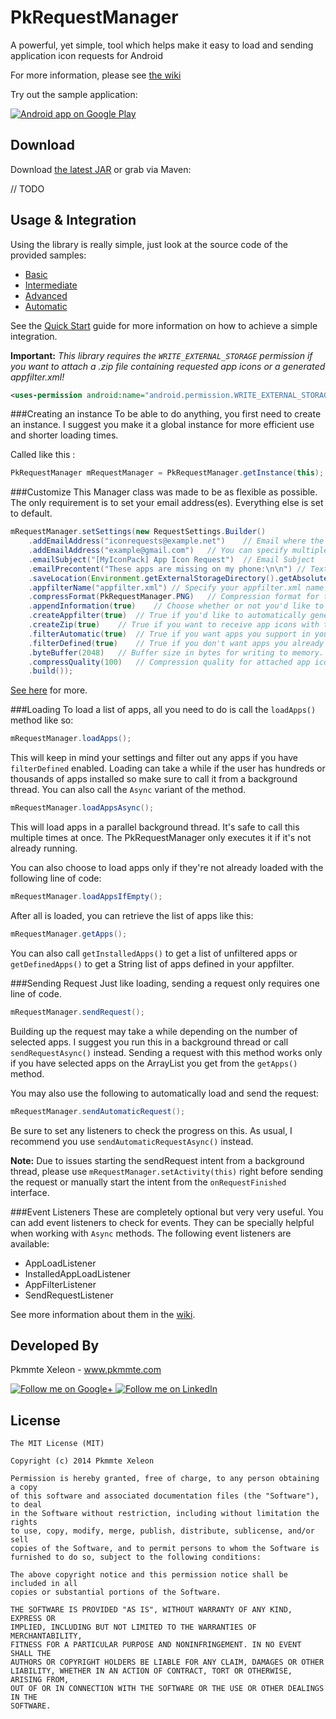 PkRequestManager
================

A powerful, yet simple, tool which helps make it easy to load and sending application icon requests for Android

For more information, please see [the wiki][1]

Try out the sample application:

<a href="https://play.google.com/store/apps/details?id=com.pk">
  <img alt="Android app on Google Play"
       src="https://developer.android.com/images/brand/en_app_rgb_wo_45.png" />
</a>

Download
--------

Download [the latest JAR][2] or grab via Maven:

// TODO


Usage & Integration
--------
Using the library is really simple, just look at the source code of the provided samples:
* [Basic][4]
* [Intermediate][5]
* [Advanced][6]
* [Automatic][7]

See the [Quick Start][3] guide for more information on how to achieve a simple integration.


**Important:** *This library requires the `WRITE_EXTERNAL_STORAGE` permission if you want to attach a .zip file containing requested app icons or a generated appfilter.xml!*
```xml
<uses-permission android:name="android.permission.WRITE_EXTERNAL_STORAGE" />
```

###Creating an instance
To be able to do anything, you first need to create an instance. 
I suggest you make it a global instance for more efficient use and shorter loading times.

Called like this :
```java
PkRequestManager mRequestManager = PkRequestManager.getInstance(this);
```

###Customize
This Manager class was made to be as flexible as possible. The only requirement is to set your email address(es). Everything else is set to default.
```java
mRequestManager.setSettings(new RequestSettings.Builder()
	.addEmailAddress("iconrequests@example.net")	// Email where the request will be sent to
	.addEmailAddress("example@gmail.com")	// You can specify multiple emails to send it to
	.emailSubject("[MyIconPack] App Icon Request")	// Email Subject
	.emailPrecontent("These apps are missing on my phone:\n\n")	// Text before the main app information
	.saveLocation(Environment.getExternalStorageDirectory().getAbsolutePath() + "/mytheme/.icon_request")	// Location to where the .zips and temporary files will be saved
	.appfilterName("appfilter.xml")	// Specify your appfilter.xml name if it's different from the standard. This will be used to filter out apps from the list.
	.compressFormat(PkRequestManager.PNG)	// Compression format for the attached app icons
	.appendInformation(true)	// Choose whether or not you'd like to receive information about the user's device such as OS version, manufacturer, model number, build, etc.
	.createAppfilter(true)	// True if you'd like to automatically generate an appfilter.xml for the requested apps
	.createZip(true)	// True if you want to receive app icons with the email
	.filterAutomatic(true)	// True if you want apps you support in your appfilter.xml to be filtered out from automatic requests
	.filterDefined(true)	// True if you don't want apps you already defined in your appfilter.xml to show up in the app list
	.byteBuffer(2048)	// Buffer size in bytes for writing to memory.
	.compressQuality(100)	// Compression quality for attached app icons
	.build());
```

[See here][8] for more.


###Loading
To load a list of apps, all you need to do is call the `loadApps()` method like so:
```java
mRequestManager.loadApps();
```
This will keep in mind your settings and filter out any apps if you have `filterDefined` enabled.
Loading can take a while if the user has hundreds or thousands of apps installed so make sure to call it from a background thread. You can also call the `Async` variant of the method.
```java
mRequestManager.loadAppsAsync();
```
This will load apps in a parallel background thread. It's safe to call this multiple times at once. The PkRequestManager only executes it if it's not already running.

You can also choose to load apps only if they're not already loaded with the following line of code:
```java
mRequestManager.loadAppsIfEmpty();
```


After all is loaded, you can retrieve the list of apps like this:
```java
mRequestManager.getApps();
```
You can also call `getInstalledApps()` to get a list of unfiltered apps or `getDefinedApps()` to get a String list of apps defined in your appfilter.



###Sending Request
Just like loading, sending a request only requires one line of code.
```java
mRequestManager.sendRequest();
```
Building up the request may take a while depending on the number of selected apps. I suggest you run this in a background thread or call `sendRequestAsync()` instead.
Sending a request with this method works only if you have selected apps on the ArrayList you get from the `getApps()` method.

You may also use the following to automatically load and send the request:
```java
mRequestManager.sendAutomaticRequest();
```
Be sure to set any listeners to check the progress on this. As usual, I recommend you use `sendAutomaticRequestAsync()` instead.

**Note:** Due to issues starting the sendRequest intent from a background thread, please use `mRequestManager.setActivity(this)` right before sending the request or manually start the intent from the `onRequestFinished` interface.


###Event Listeners
These are completely optional but very very useful. You can add event listeners to check for events.  They can be specially helpful when working with `Async` methods.
The following event listeners are available:
* AppLoadListener
* InstalledAppLoadListener
* AppFilterListener
* SendRequestListener

See more information about them in the [wiki][9].

Developed By
--------

Pkmmte Xeleon - www.pkmmte.com

<a href="https://plus.google.com/102226057091361048952">
  <img alt="Follow me on Google+"
       src="http://data.pkmmte.com/temp/social_google_plus_logo.png" />
</a>
<a href="https://www.linkedin.com/pub/pkmmte-xeleon/7a/409/b4b/">
  <img alt="Follow me on LinkedIn"
       src="http://data.pkmmte.com/temp/social_linkedin_logo.png" />
</a>

License
--------

    The MIT License (MIT)
    
    Copyright (c) 2014 Pkmmte Xeleon
    
    Permission is hereby granted, free of charge, to any person obtaining a copy
    of this software and associated documentation files (the "Software"), to deal
    in the Software without restriction, including without limitation the rights
    to use, copy, modify, merge, publish, distribute, sublicense, and/or sell
    copies of the Software, and to permit persons to whom the Software is
    furnished to do so, subject to the following conditions:
    
    The above copyright notice and this permission notice shall be included in all
    copies or substantial portions of the Software.
    
    THE SOFTWARE IS PROVIDED "AS IS", WITHOUT WARRANTY OF ANY KIND, EXPRESS OR
    IMPLIED, INCLUDING BUT NOT LIMITED TO THE WARRANTIES OF MERCHANTABILITY,
    FITNESS FOR A PARTICULAR PURPOSE AND NONINFRINGEMENT. IN NO EVENT SHALL THE
    AUTHORS OR COPYRIGHT HOLDERS BE LIABLE FOR ANY CLAIM, DAMAGES OR OTHER
    LIABILITY, WHETHER IN AN ACTION OF CONTRACT, TORT OR OTHERWISE, ARISING FROM,
    OUT OF OR IN CONNECTION WITH THE SOFTWARE OR THE USE OR OTHER DEALINGS IN THE
    SOFTWARE.


 [1]: http://pkmmte.com//TODO
 [2]: https://github.com/Pkmmte/PkRequestManager/releases/download/v0.9/pkrequestmanager-0.9.jar
 [3]: https://github.com/Pkmmte/PkRequestManager/wiki
 [4]: https://github.com/Pkmmte/PkRequestManager/blob/master/PkRequestManager-Sample/src/com/pk/requestmanager/sample/BasicActivity.java
 [5]: https://github.com/Pkmmte/PkRequestManager/blob/master/PkRequestManager-Sample/src/com/pk/requestmanager/sample/IntermediateActivity.java
 [6]: https://github.com/Pkmmte/PkRequestManager/blob/master/PkRequestManager-Sample/src/com/pk/requestmanager/sample/AdvancedActivity.java
 [7]: https://github.com/Pkmmte/PkRequestManager/blob/master/PkRequestManager-Sample/src/com/pk/requestmanager/sample/AutomaticActivity.java
 [8]: http://pkmmte.com//TODO
 [9]: https://github.com/Pkmmte/PkRequestManager/wiki